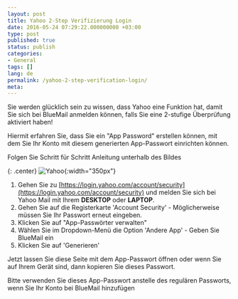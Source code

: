 ```yaml
---
layout: post
title: Yahoo 2-Step Verifizierung Login
date: 2016-05-24 07:29:22.000000000 +03:00
type: post
published: true
status: publish
categories:
- General
tags: []
lang: de
permalink: /yahoo-2-step-verification-login/
meta:
---
```


Sie werden glücklich sein zu wissen, dass Yahoo eine Funktion hat, damit Sie sich bei BlueMail anmelden können, falls Sie eine 2-stufige Überprüfung aktiviert haben!

Hiermit erfahren Sie, dass Sie ein "App Password" erstellen können, mit dem Sie Ihr Konto mit diesem generierten App-Passwort einrichten können.

Folgen Sie Schritt für Schritt Anleitung unterhalb des Bildes

{: .center}
![Yahoo](/assets/GIF_Yahoo.gif){:width="350px"}

1. Gehen Sie zu [https://login.yahoo.com/account/security](https://login.yahoo.com/account/security) und melden Sie sich bei Yahoo Mail mit Ihrem **DESKTOP** oder **LAPTOP**.
2. Gehen Sie auf die Registerkarte 'Account Security' - Möglicherweise müssen Sie Ihr Passwort erneut eingeben.
3. Klicken Sie auf "App-Passwörter verwalten"
4. Wählen Sie im Dropdown-Menü die Option 'Andere App' - Geben Sie BlueMail ein
5. Klicken Sie auf 'Generieren'

Jetzt lassen Sie diese Seite mit dem App-Passwort öffnen oder wenn Sie auf Ihrem Gerät sind, dann kopieren Sie dieses Passwort.

Bitte verwenden Sie dieses App-Passwort anstelle des regulären Passworts, wenn Sie Ihr Konto bei BlueMail hinzufügen
